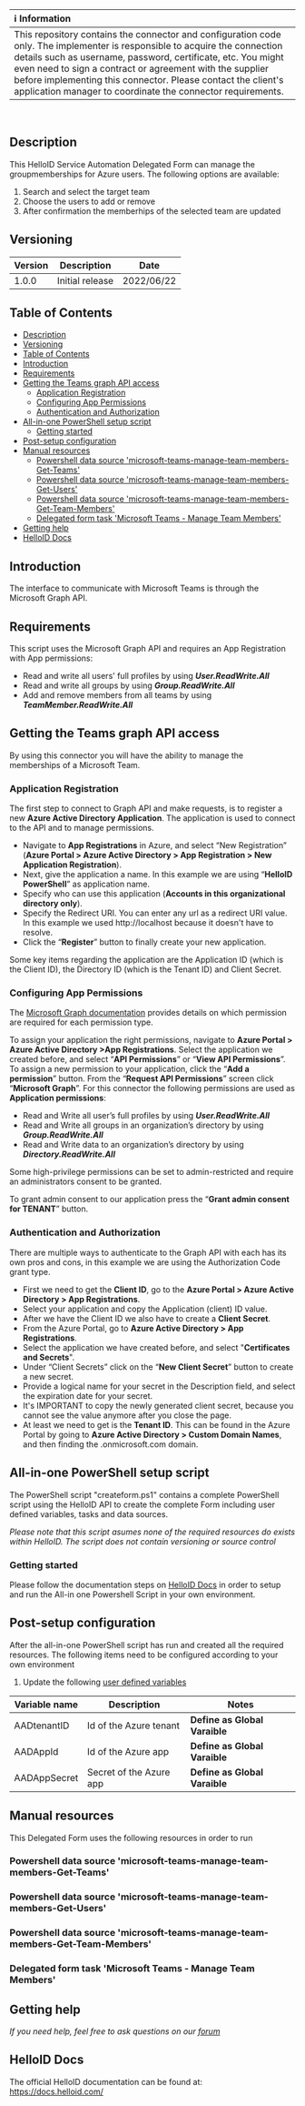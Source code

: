 | :information_source: Information |
|:---------------------------|
| This repository contains the connector and configuration code only. The implementer is responsible to acquire the connection details such as username, password, certificate, etc. You might even need to sign a contract or agreement with the supplier before implementing this connector. Please contact the client's application manager to coordinate the connector requirements.       |
<br />


<!-- Description -->
## Description
This HelloID Service Automation Delegated Form can manage the groupmemberships for Azure users. The following options are available:
 1. Search and select the target team
 2. Choose the users to add or remove
 3. After confirmation the memberhips of the selected team are updated


## Versioning
| Version | Description | Date |
| - | - | - |
| 1.0.0   | Initial release | 2022/06/22  |


<!-- TABLE OF CONTENTS -->
## Table of Contents
- [Description](#description)
- [Versioning](#versioning)
- [Table of Contents](#table-of-contents)
- [Introduction](#introduction)
- [Requirements](#requirements)
- [Getting the Teams graph API access](#getting-the-teams-graph-api-access)
  - [Application Registration](#application-registration)
  - [Configuring App Permissions](#configuring-app-permissions)
  - [Authentication and Authorization](#authentication-and-authorization)
- [All-in-one PowerShell setup script](#all-in-one-powershell-setup-script)
  - [Getting started](#getting-started)
- [Post-setup configuration](#post-setup-configuration)
- [Manual resources](#manual-resources)
  - [Powershell data source 'microsoft-teams-manage-team-members-Get-Teams'](#powershell-data-source-microsoft-teams-manage-team-members-get-teams)
  - [Powershell data source 'microsoft-teams-manage-team-members-Get-Users'](#powershell-data-source-microsoft-teams-manage-team-members-get-users)
  - [Powershell data source 'microsoft-teams-manage-team-members-Get-Team-Members'](#powershell-data-source-microsoft-teams-manage-team-members-get-team-members)
  - [Delegated form task 'Microsoft Teams - Manage Team Members'](#delegated-form-task-microsoft-teams---manage-team-members)
- [Getting help](#getting-help)
- [HelloID Docs](#helloid-docs)


## Introduction
The interface to communicate with Microsoft Teams is through the Microsoft Graph API.

<!-- Requirements -->
## Requirements
This script uses the Microsoft Graph API and requires an App Registration with App permissions:
*	Read and write all users' full profiles by using <b><i>User.ReadWrite.All</i></b>
*	Read and write all groups by using <b><i>Group.ReadWrite.All</i></b>
*	Add and remove members from all teams by using <b><i>TeamMember.ReadWrite.All</i></b>

<!-- GETTING STARTED -->
## Getting the Teams graph API access

By using this connector you will have the ability to manage the memberships of a Microsoft Team.

### Application Registration
The first step to connect to Graph API and make requests, is to register a new <b>Azure Active Directory Application</b>. The application is used to connect to the API and to manage permissions.

* Navigate to <b>App Registrations</b> in Azure, and select “New Registration” (<b>Azure Portal > Azure Active Directory > App Registration > New Application Registration</b>).
* Next, give the application a name. In this example we are using “<b>HelloID PowerShell</b>” as application name.
* Specify who can use this application (<b>Accounts in this organizational directory only</b>).
* Specify the Redirect URI. You can enter any url as a redirect URI value. In this example we used http://localhost because it doesn't have to resolve.
* Click the “<b>Register</b>” button to finally create your new application.

Some key items regarding the application are the Application ID (which is the Client ID), the Directory ID (which is the Tenant ID) and Client Secret.

### Configuring App Permissions
The [Microsoft Graph documentation](https://docs.microsoft.com/en-us/graph) provides details on which permission are required for each permission type.

To assign your application the right permissions, navigate to <b>Azure Portal > Azure Active Directory >App Registrations</b>.
Select the application we created before, and select “<b>API Permissions</b>” or “<b>View API Permissions</b>”.
To assign a new permission to your application, click the “<b>Add a permission</b>” button.
From the “<b>Request API Permissions</b>” screen click “<b>Microsoft Graph</b>”.
For this connector the following permissions are used as <b>Application permissions</b>:
*	Read and Write all user’s full profiles by using <b><i>User.ReadWrite.All</i></b>
*	Read and Write all groups in an organization’s directory by using <b><i>Group.ReadWrite.All</i></b>
*	Read and Write data to an organization’s directory by using <b><i>Directory.ReadWrite.All</i></b>

Some high-privilege permissions can be set to admin-restricted and require an administrators consent to be granted.

To grant admin consent to our application press the “<b>Grant admin consent for TENANT</b>” button.

### Authentication and Authorization
There are multiple ways to authenticate to the Graph API with each has its own pros and cons, in this example we are using the Authorization Code grant type.

*	First we need to get the <b>Client ID</b>, go to the <b>Azure Portal > Azure Active Directory > App Registrations</b>.
*	Select your application and copy the Application (client) ID value.
*	After we have the Client ID we also have to create a <b>Client Secret</b>.
*	From the Azure Portal, go to <b>Azure Active Directory > App Registrations</b>.
*	Select the application we have created before, and select "<b>Certificates and Secrets</b>". 
*	Under “Client Secrets” click on the “<b>New Client Secret</b>” button to create a new secret.
*	Provide a logical name for your secret in the Description field, and select the expiration date for your secret.
*	It's IMPORTANT to copy the newly generated client secret, because you cannot see the value anymore after you close the page.
*	At least we need to get is the <b>Tenant ID</b>. This can be found in the Azure Portal by going to <b>Azure Active Directory > Custom Domain Names</b>, and then finding the .onmicrosoft.com domain.


## All-in-one PowerShell setup script
The PowerShell script "createform.ps1" contains a complete PowerShell script using the HelloID API to create the complete Form including user defined variables, tasks and data sources.

_Please note that this script asumes none of the required resources do exists within HelloID. The script does not contain versioning or source control_

### Getting started
Please follow the documentation steps on [HelloID Docs](https://docs.helloid.com/hc/en-us/articles/360017556559-Service-automation-GitHub-resources) in order to setup and run the All-in one Powershell Script in your own environment.


## Post-setup configuration
After the all-in-one PowerShell script has run and created all the required resources. The following items need to be configured according to your own environment
 1. Update the following [user defined variables](https://docs.helloid.com/hc/en-us/articles/360014169933-How-to-Create-and-Manage-User-Defined-Variables)

| Variable name                 | Description                                                   | Notes                        |
| ----------------------------- | ------------------------------------------------------------- | ---------------------------- |
| AADtenantID                   | Id of the Azure tenant                                        | **Define as Global Varaible**    |
| AADAppId                      | Id of the Azure app                                           | **Define as Global Varaible**    |
| AADAppSecret                  | Secret of the Azure app                                       | **Define as Global Varaible**    |

## Manual resources
This Delegated Form uses the following resources in order to run

### Powershell data source 'microsoft-teams-manage-team-members-Get-Teams'

### Powershell data source 'microsoft-teams-manage-team-members-Get-Users'

### Powershell data source 'microsoft-teams-manage-team-members-Get-Team-Members'

### Delegated form task 'Microsoft Teams - Manage Team Members'

## Getting help
_If you need help, feel free to ask questions on our [forum](https://forum.helloid.com/forum/helloid-connectors/service-automation/951-helloid-sa-microsoft-teams-manage-members)_

## HelloID Docs
The official HelloID documentation can be found at: https://docs.helloid.com/